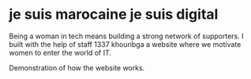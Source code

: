 # je suis marocaine je suis digital


Being a woman in tech means building a strong network of supporters.
I built with the help of staff 1337 khouribga a website where we motivate women to enter the world of IT.

Demonstration of how the website works.

